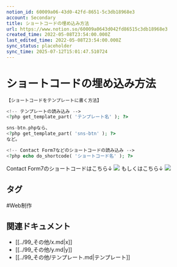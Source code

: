 ```yaml
---
notion_id: 60009a06-43d0-42fd-8651-5c3db18968e3
account: Secondary
title: ショートコードの埋め込み方法
url: https://www.notion.so/60009a0643d042fd86515c3db18968e3
created_time: 2022-05-08T23:54:00.000Z
last_edited_time: 2022-05-08T23:54:00.000Z
sync_status: placeholder
sync_time: 2025-07-12T15:01:47.510724
---
```

# ショートコードの埋め込み方法

```php
【ショートコードをテンプレートに書く方法】

<!-- テンプレートの読み込み -->
<?php get_template_part( 'テンプレート名' ); ?>

sns-btn.phpなら、
<?php get_template_part( 'sns-btn' ); ?>
など。

<!-- Contact Form7などのショートコードの読み込み -->
<?php echo do_shortcode( 'ショートコード名' ); ?>
```
Contact Form7のショートコードはこちら↓
![](https://prod-files-secure.s3.us-west-2.amazonaws.com/d58fe38c-a9d4-4466-aed9-85604b7b2c6d/32feb25b-aa03-45aa-8a0f-cee965cbcbfd/short-code01.jpg?X-Amz-Algorithm=AWS4-HMAC-SHA256&X-Amz-Content-Sha256=UNSIGNED-PAYLOAD&X-Amz-Credential=ASIAZI2LB466YYPOHNCI%2F20250719%2Fus-west-2%2Fs3%2Faws4_request&X-Amz-Date=20250719T063239Z&X-Amz-Expires=3600&X-Amz-Security-Token=IQoJb3JpZ2luX2VjEIX%2F%2F%2F%2F%2F%2F%2F%2F%2F%2FwEaCXVzLXdlc3QtMiJGMEQCIEQLIHAMQEOhkQ2AE2sZx54KO1Ntvq%2FEIAAmCsC0rq2mAiB%2B9zcz4zmAlu91ucuaTO%2BdgoR9rQRKCuMmj%2F4fo9eshyqIBAie%2F%2F%2F%2F%2F%2F%2F%2F%2F%2F8BEAAaDDYzNzQyMzE4MzgwNSIMyGyhXsfwuGkIGWAiKtwDIoG8ZQXrwSVI2fGx6iTXEwe56FtwdCclByF8AW3x3g7cUNBuJHngGCiT3cYaXSCWY7SUlxgOvS6o6H4R9uv2LlsCtWnjPF87tWQsS%2FTXgIk1dsEhOGPAgXP3ICATnV7%2F6DHz1e1RpKdYw5BmyPfUR1rhfkDxDgD4mGSj1jK68wZaHxKKRyARgoHufXs%2BDNsq6YhMiLJCP60xcGn3fUlBwgFZQzIf0kRID87DqYKo6yFpG0VCq3afpIgH0e%2F2WC22Q%2BZeIx0klbf3W9JJAAPKVH7kdX2EAXPk954fivd9yIFHozugfpw4ixnX3E7Lc8eLg%2BeISTDUyxk3CdZDhfOpBZueh4yeCu3l67tBI0o8kI%2Fu%2BLR8D98fJE1olDsRvE7Ou6oLsiScfdXl98T1iSXEYi%2FTUdzpaddl8VAzWnwIuAcDOWfUTKaMn91PNw21bUjt7WtVx7iN1ZyQmKVjxyGR33Fn3l1GGclzTBOvpWb6ESM%2F7NUg3vHjtPekA7fUGE1TxzX6tZ%2FpQx9avmtoPvlMGbJ8mFumHbs7KcrJ11XwBFI%2FKTEwturVSHNgpopfb%2BeBkogniV3ey%2FTOSfRMAgphv4%2FjQ%2FMNLFmEkQM0s3yk0G1vYKO3xH60ZTuYEZowxMXswwY6pgGmD6MdHERwl5A1r1ZI%2FBLrI7suKjer6%2BC4SXPtkvBoOLlDX3zVY3MFMSoqNDuCCtwjIFI8LfCETDkk6yWZOvWmI9QI83ET44dzAKJ972MvWfkgUS8MJSD4Flk8LkKZyhTLB6TcdbIVyXBerPp%2BcBJsQ%2BeusByfG5LHdA47P6YDO08%2FPHSZu3ebrkzCj%2FIu%2FZL5BfK5U7BjGKzCABXNamlPhdvcfLjF&X-Amz-Signature=5260c2976fa435f4edf721181ca79c1aea8bf93ab5725df37328dfb747211141&X-Amz-SignedHeaders=host&x-amz-checksum-mode=ENABLED&x-id=GetObject)
もしくはこちら↓
![](https://prod-files-secure.s3.us-west-2.amazonaws.com/d58fe38c-a9d4-4466-aed9-85604b7b2c6d/b8381c3b-6a5e-4df5-82c9-d398f2c634ec/short-code02.jpg?X-Amz-Algorithm=AWS4-HMAC-SHA256&X-Amz-Content-Sha256=UNSIGNED-PAYLOAD&X-Amz-Credential=ASIAZI2LB466YYPOHNCI%2F20250719%2Fus-west-2%2Fs3%2Faws4_request&X-Amz-Date=20250719T063239Z&X-Amz-Expires=3600&X-Amz-Security-Token=IQoJb3JpZ2luX2VjEIX%2F%2F%2F%2F%2F%2F%2F%2F%2F%2FwEaCXVzLXdlc3QtMiJGMEQCIEQLIHAMQEOhkQ2AE2sZx54KO1Ntvq%2FEIAAmCsC0rq2mAiB%2B9zcz4zmAlu91ucuaTO%2BdgoR9rQRKCuMmj%2F4fo9eshyqIBAie%2F%2F%2F%2F%2F%2F%2F%2F%2F%2F8BEAAaDDYzNzQyMzE4MzgwNSIMyGyhXsfwuGkIGWAiKtwDIoG8ZQXrwSVI2fGx6iTXEwe56FtwdCclByF8AW3x3g7cUNBuJHngGCiT3cYaXSCWY7SUlxgOvS6o6H4R9uv2LlsCtWnjPF87tWQsS%2FTXgIk1dsEhOGPAgXP3ICATnV7%2F6DHz1e1RpKdYw5BmyPfUR1rhfkDxDgD4mGSj1jK68wZaHxKKRyARgoHufXs%2BDNsq6YhMiLJCP60xcGn3fUlBwgFZQzIf0kRID87DqYKo6yFpG0VCq3afpIgH0e%2F2WC22Q%2BZeIx0klbf3W9JJAAPKVH7kdX2EAXPk954fivd9yIFHozugfpw4ixnX3E7Lc8eLg%2BeISTDUyxk3CdZDhfOpBZueh4yeCu3l67tBI0o8kI%2Fu%2BLR8D98fJE1olDsRvE7Ou6oLsiScfdXl98T1iSXEYi%2FTUdzpaddl8VAzWnwIuAcDOWfUTKaMn91PNw21bUjt7WtVx7iN1ZyQmKVjxyGR33Fn3l1GGclzTBOvpWb6ESM%2F7NUg3vHjtPekA7fUGE1TxzX6tZ%2FpQx9avmtoPvlMGbJ8mFumHbs7KcrJ11XwBFI%2FKTEwturVSHNgpopfb%2BeBkogniV3ey%2FTOSfRMAgphv4%2FjQ%2FMNLFmEkQM0s3yk0G1vYKO3xH60ZTuYEZowxMXswwY6pgGmD6MdHERwl5A1r1ZI%2FBLrI7suKjer6%2BC4SXPtkvBoOLlDX3zVY3MFMSoqNDuCCtwjIFI8LfCETDkk6yWZOvWmI9QI83ET44dzAKJ972MvWfkgUS8MJSD4Flk8LkKZyhTLB6TcdbIVyXBerPp%2BcBJsQ%2BeusByfG5LHdA47P6YDO08%2FPHSZu3ebrkzCj%2FIu%2FZL5BfK5U7BjGKzCABXNamlPhdvcfLjF&X-Amz-Signature=5386a4bc4db76f90ad5130e25072f482150d6aac5bfe2176705f52ef7f2c5226&X-Amz-SignedHeaders=host&x-amz-checksum-mode=ENABLED&x-id=GetObject)

## タグ

#Web制作 

## 関連ドキュメント

- [[../99_その他/x.md|x]]
- [[../99_その他/y.md|y]]
- [[../99_その他/テンプレート.md|テンプレート]]
